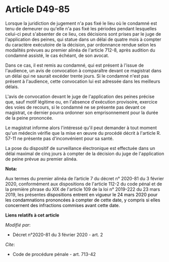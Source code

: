 # Article D49-85

Lorsque la juridiction de jugement n'a pas fixé le lieu où le condamné est tenu de demeurer ou qu'elle n'a pas fixé les
périodes pendant lesquelles celui-ci peut s'absenter de ce lieu, ces décisions sont prises par le juge de l'application des
peines, qui statue dans un délai de quatre mois à compter du caractère exécutoire de la décision, par ordonnance rendue selon
les modalités prévues au premier alinéa de l'article 712-8, après audition du condamné assisté, le cas échéant, de son
avocat.

Dans ce cas, il est remis au condamné, qui est présent à l'issue de l'audience, un avis de convocation à comparaître devant
ce magistrat dans un délai qui ne saurait excéder trente jours. Si le condamné n'est pas présent à l'audience, cette
convocation lui est adressée dans les meilleurs délais.

L'avis de convocation devant le juge de l'application des peines précise que, sauf motif légitime ou, en l'absence
d'exécution provisoire, exercice des voies de recours, si le condamné ne se présente pas devant ce magistrat, ce dernier
pourra ordonner son emprisonnement pour la durée de la peine prononcée.

Le magistrat informe alors l'intéressé qu'il peut demander à tout moment qu'un médecin vérifie que la mise en œuvre du
procédé décrit à l'article R. 57-11 ne présente pas d'inconvénient pour sa santé.

La pose du dispositif de surveillance électronique est effectuée dans un délai maximal de cinq jours à compter de la décision
du juge de l'application de peine prévue au premier alinéa.

**Nota:**

Aux termes du premier alinéa de l’article 7 du décret n° 2020-81 du 3 février 2020, conformément aux dispositions de
l'article 112-2 du code pénal et de la première phrase du XIX de l'article 109 de la loi n° 2019-222 du 23 mars 2019, les
présentes 
  <font color="black">dispositions entrent en vigueur le 24 mars 2020 pour les condamnations prononcées à compter de cette
date, y compris si elles concernent des infractions commises avant cette date.</font>

**Liens relatifs à cet article**

_Modifié par_:

  - Décret n°2020-81 du 3 février 2020 - art. 2

_Cite_:

  - Code de procédure pénale - art. 713-42
